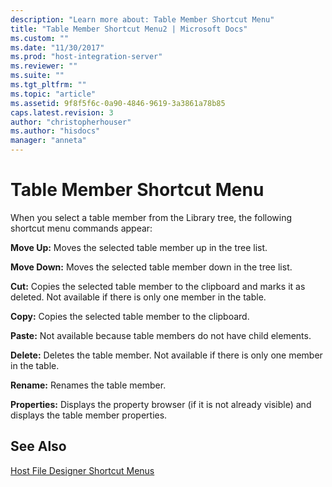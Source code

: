 ```yaml
---
description: "Learn more about: Table Member Shortcut Menu"
title: "Table Member Shortcut Menu2 | Microsoft Docs"
ms.custom: ""
ms.date: "11/30/2017"
ms.prod: "host-integration-server"
ms.reviewer: ""
ms.suite: ""
ms.tgt_pltfrm: ""
ms.topic: "article"
ms.assetid: 9f8f5f6c-0a90-4846-9619-3a3861a78b85
caps.latest.revision: 3
author: "christopherhouser"
ms.author: "hisdocs"
manager: "anneta"
---
```

# Table Member Shortcut Menu
When you select a table member from the Library tree, the following shortcut menu commands appear:  
  
 **Move Up:** Moves the selected table member up in the tree list.  
  
 **Move Down:** Moves the selected table member down in the tree list.  
  
 **Cut:** Copies the selected table member to the clipboard and marks it as deleted. Not available if there is only one member in the table.  
  
 **Copy:** Copies the selected table member to the clipboard.  
  
 **Paste:** Not available because table members do not have child elements.  
  
 **Delete:** Deletes the table member. Not available if there is only one member in the table.  
  
 **Rename:** Renames the table member.  
  
 **Properties:** Displays the property browser (if it is not already visible) and displays the table member properties.  
  
## See Also  
 [Host File Designer Shortcut Menus](../core/host-file-designer-shortcut-menus1.md)
